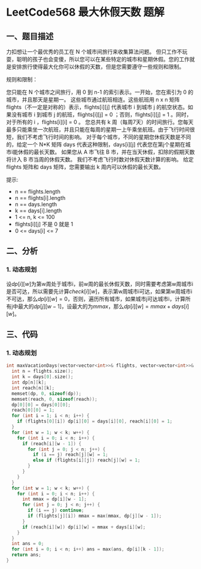 # LeetCode568 最大休假天数 题解

## 一、题目描述

力扣想让一个最优秀的员工在 N 个城市间旅行来收集算法问题。 但只工作不玩耍，聪明的孩子也会变傻，所以您可以在某些特定的城市和星期休假。您的工作就是安排旅行使得最大化你可以休假的天数，但是您需要遵守一些规则和限制。

规则和限制：

您只能在 N 个城市之间旅行，用 0 到 n-1 的索引表示。一开始，您在索引为 0 的城市，并且那天是星期一。
这些城市通过航班相连。这些航班用 n x n 矩阵 flights（不一定是对称的）表示，flights[i][j] 代表城市 i 到城市 j 的航空状态。如果没有城市 i 到城市 j 的航班，flights[i][j] = 0 ；否则，flights[i][j] = 1 。同时，对于所有的 i ，flights[i][i] = 0 。
您总共有 k 周（每周7天）的时间旅行。您每天最多只能乘坐一次航班，并且只能在每周的星期一上午乘坐航班。由于飞行时间很短，我们不考虑飞行时间的影响。
对于每个城市，不同的星期您休假天数是不同的，给定一个 N*K 矩阵 days 代表这种限制，days[i][j] 代表您在第j个星期在城市i能休假的最长天数。
如果您从 A 市飞往 B 市，并在当天休假，扣除的假期天数将计入 B 市当周的休假天数。
我们不考虑飞行时数对休假天数计算的影响。
给定 flights 矩阵和 days 矩阵，您需要输出 k 周内可以休假的最长天数。

提示:

+ n == flights.length
+ n == flights[i].length
+ n == days.length
+ k == days[i].length
+ 1 <= n, k <= 100
+ flights\[i][j] 不是 0 就是 1
+ 0 <= days[i] <= 7



## 二、分析

### 1. 动态规划

设$dp[i][w]$为第w周处于城市i，前w周的最长休假天数，同时需要考虑第w周城市i是否可达，所以需要先计算$check[i][w]$，表示第w周城市i可达，如果第w周城市i不可达，那么$dp[i][w]=0$，否则，遍历所有城市，如果城市j可达城市i，计算所有j中最大的$dp[j][w-1]$，设最大的为$mmax$，那么$dp[i][w]=mmax+days[i][w]$。



## 三、代码

### 1. 动态规划

```c++
int maxVacationDays(vector<vector<int>>& flights, vector<vector<int>>& days) {
  int n = flights.size();
  int k = days[0].size();
  int dp[n][k];
  int reach[n][k];
  memset(dp, 0, sizeof(dp));
  memset(reach, 0, sizeof(reach));
  dp[0][0] = days[0][0];
  reach[0][0] = 1;
  for (int i = 1; i < n; i++) {
    if (flights[0][i]) dp[i][0] = days[i][0], reach[i][0] = 1;
  }
  for (int w = 1; w < k; w++) {
    for (int i = 0; i < n; i++) {
      if (reach[i][w - 1]) {
        for (int j = 0; j < n; j++) {
          if (i == j) reach[j][w] = 1;
          else if (flights[i][j]) reach[j][w] = 1;
        }
      }
    }
  }
  for (int w = 1; w < k; w++) {
    for (int i = 0; i < n; i++) {
      int mmax = dp[i][w - 1];
      for (int j = 0; j < n; j++) {
        if (i == j) continue;
        if (flights[j][i]) mmax = max(mmax, dp[j][w - 1]);
      }
      if (reach[i][w]) dp[i][w] = mmax + days[i][w];
    }
  }
  int ans = 0;
  for (int i = 0; i < n; i++) ans = max(ans, dp[i][k - 1]);
  return ans;
}
```

